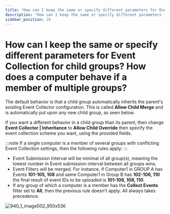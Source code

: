 ```yaml
---
title: "How can I keep the same or specify different parameters for Event Collection for child groups? How does a computer behave if a member of multiple groups?"
description: "How can I keep the same or specify different parameters for Event Collection for child groups? How does a computer behave if a member of multiple groups?"
sidebar_position: 10
---
```


# How can I keep the same or specify different parameters for Event Collection for child groups? How does a computer behave if a member of multiple groups?

The default behavior is that a child group automatically inherits the parent's existing Event
Collector configuration. This is called **Allow Child Merge** and is automatically put upon any new
child group, as seen below.

If you want a different behavior in a child group than its parent, then change **Event Collector |
Inheritance** to **Allow Child Override** then specify the event collection scheme you want, using
the provided fields.

:::note
If a single computer is a member of several groups with conflicting Event Collection
settings, then the following rules apply:
:::


- Event Submission Interval will be minimal of all group(s), meaning the lowest number in Event
  submission interval between all groups wins.
- Event Filters will be merged. For instance, if Computer1 in GROUP A has Events **101-105, 108**
  and same Computer1 in Group B has **102-106, 110** the final result of event IDs to be uploaded is
  **101-106, 108, 110**.
- If any group of which a computer is a member has the **Collect Events** filter set to **All**,
  then the previous rule doesn't apply. All always takes precedence.

![940_1_image002_950x536](/images/endpointpolicymanager/cloud/eventcollection/940_1_image002_950x536.webp)
